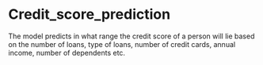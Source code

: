 # Credit_score_prediction
The model predicts in what range the credit score of a person will lie based on the number of loans, type of loans, number of credit cards, annual income, number of dependents etc. 
